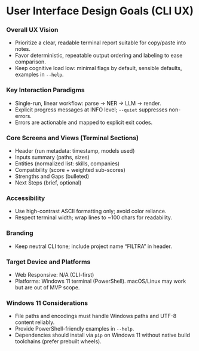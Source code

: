 # User Interface Design Goals (CLI UX)

### Overall UX Vision
- Prioritize a clear, readable terminal report suitable for copy/paste into notes.
- Favor deterministic, repeatable output ordering and labeling to ease comparison.
- Keep cognitive load low: minimal flags by default, sensible defaults, examples in `--help`.

### Key Interaction Paradigms
- Single-run, linear workflow: parse → NER → LLM → render.
- Explicit progress messages at INFO level; `--quiet` suppresses non-errors.
- Errors are actionable and mapped to explicit exit codes.

### Core Screens and Views (Terminal Sections)
- Header (run metadata: timestamp, models used)
- Inputs summary (paths, sizes)
- Entities (normalized list: skills, companies)
- Compatibility (score + weighted sub-scores)
- Strengths and Gaps (bulleted)
- Next Steps (brief, optional)

### Accessibility
- Use high-contrast ASCII formatting only; avoid color reliance.
- Respect terminal width; wrap lines to ~100 chars for readability.

### Branding
- Keep neutral CLI tone; include project name “FILTRA” in header.

### Target Device and Platforms
- Web Responsive: N/A (CLI-first)
- Platforms: Windows 11 terminal (PowerShell). macOS/Linux may work but are out of MVP scope.

### Windows 11 Considerations
- File paths and encodings must handle Windows paths and UTF-8 content reliably.
- Provide PowerShell-friendly examples in `--help`.
- Dependencies should install via `pip` on Windows 11 without native build toolchains (prefer prebuilt wheels).
